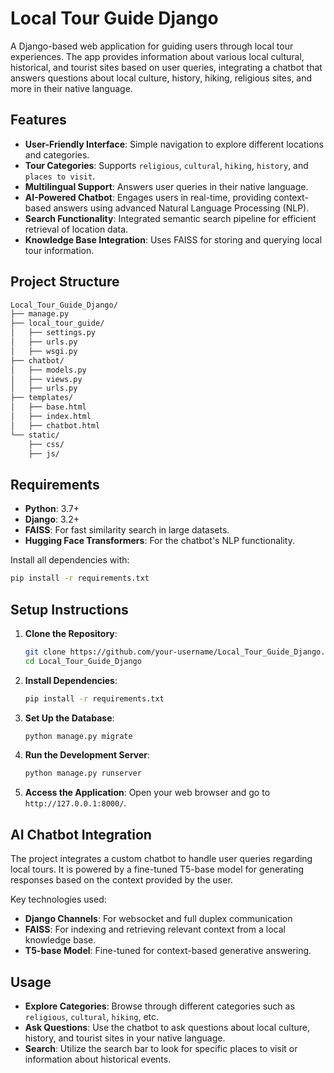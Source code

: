 # Local Tour Guide Django

A Django-based web application for guiding users through local tour experiences. The app provides information about various local cultural, historical, and tourist sites based on user queries, integrating a chatbot that answers questions about local culture, history, hiking, religious sites, and more in their native language.

## Features
- **User-Friendly Interface**: Simple navigation to explore different locations and categories.
- **Tour Categories**: Supports `religious`, `cultural`, `hiking`, `history`, and `places to visit`.
- **Multilingual Support**: Answers user queries in their native language.
- **AI-Powered Chatbot**: Engages users in real-time, providing context-based answers using advanced Natural Language Processing (NLP).
- **Search Functionality**: Integrated semantic search pipeline for efficient retrieval of location data.
- **Knowledge Base Integration**: Uses FAISS for storing and querying local tour information.

## Project Structure
```bash
Local_Tour_Guide_Django/
├── manage.py
├── local_tour_guide/
│   ├── settings.py
│   ├── urls.py
│   ├── wsgi.py
├── chatbot/
│   ├── models.py
│   ├── views.py
│   ├── urls.py
├── templates/
│   ├── base.html
│   ├── index.html
│   ├── chatbot.html
└── static/
    ├── css/
    ├── js/
```

## Requirements
- **Python**: 3.7+
- **Django**: 3.2+
- **FAISS**: For fast similarity search in large datasets.
- **Hugging Face Transformers**: For the chatbot's NLP functionality.

Install all dependencies with:

```bash
pip install -r requirements.txt
```

## Setup Instructions

1. **Clone the Repository**:
    ```bash
    git clone https://github.com/your-username/Local_Tour_Guide_Django.git
    cd Local_Tour_Guide_Django
    ```

2. **Install Dependencies**:
    ```bash
    pip install -r requirements.txt
    ```

3. **Set Up the Database**:
    ```bash
    python manage.py migrate
    ```

4. **Run the Development Server**:
    ```bash
    python manage.py runserver
    ```

5. **Access the Application**:
   Open your web browser and go to `http://127.0.0.1:8000/`.

## AI Chatbot Integration

The project integrates a custom chatbot to handle user queries regarding local tours. It is powered by a fine-tuned T5-base model for generating responses based on the context provided by the user.

Key technologies used:
- **Django Channels**: For websocket and full duplex communication
- **FAISS**: For indexing and retrieving relevant context from a local knowledge base.
- **T5-base Model**: Fine-tuned for context-based generative answering.

## Usage

- **Explore Categories**: Browse through different categories such as `religious`, `cultural`, `hiking`, etc.
- **Ask Questions**: Use the chatbot to ask questions about local culture, history, and tourist sites in your native language.
- **Search**: Utilize the search bar to look for specific places to visit or information about historical events.
